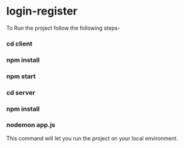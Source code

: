 # login-register

To Run the project follow the following steps-

 ### cd client
 ### npm install
 ### npm start


### cd server
### npm install
### nodemon app.js

This  command will let you run the project on your local environment.
